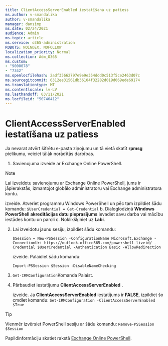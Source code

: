 ```yaml
---
title: ClientAccessServerEnabled iestatīšana uz patiess
ms.author: v-smandalika
author: v-smandalika
manager: dansimp
ms.date: 02/24/2021
audience: Admin
ms.topic: article
ms.service: o365-administration
ROBOTS: NOINDEX, NOFOLLOW
localization_priority: Normal
ms.collection: Adm_O365
ms.custom:
- "9000078"
- "7342"
ms.openlocfilehash: 2adf35662797e9e9e354ddd0c513f5ce2463d07c
ms.sourcegitcommit: 6312ee31561db36104f32282d019d069ede69174
ms.translationtype: MT
ms.contentlocale: lv-LV
ms.lasthandoff: 03/11/2021
ms.locfileid: "50746412"
---
```

# <a name="set-clientaccessserverenabled-to-true"></a>ClientAccessServerEnabled iestatīšana uz patiess

Ja nevarat atvērt šifrētu e-pasta ziņojumu un tā vietā skatīt **rpmsg** pielikumu, veiciet tālāk norādītās darbības.

1. Savienojuma izveide ar Exchange Online PowerShell.

> [!NOTE]
> Lai izveidotu savienojumu ar Exchange Online PowerShell, jums ir jāpierakstās, izmantojot globālo administratoru vai Exchange administratora kontu.

   izveide. Atveriet programmu Windows PowerShell un pēc tam izpildiet šādu komandu: `$UserCredential = Get-Credential`
b. Dialoglodziņā **Windows PowerShell akreditācijas datu pieprasījums** ievadiet savu darba vai mācību iestādes kontu un paroli c. Noklikšķiniet uz **Labi**. 

2. Lai izveidotu jaunu sesiju, izpildiet šādu komandu:

    `$Session = New-PSSession -ConfigurationName Microsoft.Exchange -ConnectionUri https://outlook.office365.com/powershell-liveid/ -Credential $UserCredential -Authentication Basic -AllowRedirection`

    izveide. Palaidiet šādu komandu:
    
    `Import-PSSession $Session -DisableNameChecking`

3. `Get-IRMConfiguration`Komanda Palaist.

4. Pārbaudiet iestatījumu **ClientAccessServerEnabled** . 

    izveide. Ja **ClientAccessServerEnabled** iestatījums ir **FALSE**, izpildiet šo cmdlet komandu: `Set-IRMConfiguration -ClientAccessServerEnabled $True`

> [!TIP]
> Vienmēr izvērsiet PowerShell sesiju ar šādu komandu: `Remove-PSSession $Session`

Papildinformāciju skatiet rakstā [Exchange Online PowerShell](https://docs.microsoft.com/powershell/exchange/connect-to-exchange-online-powershell).

